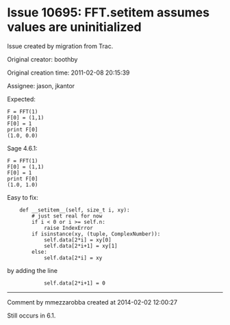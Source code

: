 # Issue 10695: FFT.__setitem__ assumes values are uninitialized

Issue created by migration from Trac.

Original creator: boothby

Original creation time: 2011-02-08 20:15:39

Assignee: jason, jkantor

Expected:

```
F = FFT(1)
F[0] = (1,1)
F[0] = 1
print F[0]
(1.0, 0.0)
```


Sage 4.6.1:

```
F = FFT(1)
F[0] = (1,1)
F[0] = 1
print F[0]
(1.0, 1.0)
```


Easy to fix:


```
    def __setitem__(self, size_t i, xy):
        # just set real for now
        if i < 0 or i >= self.n:
            raise IndexError
        if isinstance(xy, (tuple, ComplexNumber)):
            self.data[2*i] = xy[0]
            self.data[2*i+1] = xy[1]
        else:
            self.data[2*i] = xy
```


by adding the line


```
            self.data[2*i+1] = 0
```



---

Comment by mmezzarobba created at 2014-02-02 12:00:27

Still occurs in 6.1.
